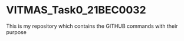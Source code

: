 # VITMAS_Task0_21BEC0032
This is my repository which contains the GITHUB commands with their purpose

